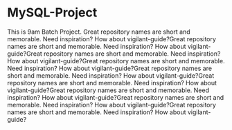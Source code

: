 # MySQL-Project
This is 9am Batch Project. Great repository names are short and memorable. Need inspiration? How about vigilant-guide?Great repository names are short and memorable. Need inspiration? How about vigilant-guide?Great repository names are short and memorable. Need inspiration? How about vigilant-guide?Great repository names are short and memorable. Need inspiration? How about vigilant-guide?Great repository names are short and memorable. Need inspiration? How about vigilant-guide?Great repository names are short and memorable. Need inspiration? How about vigilant-guide?Great repository names are short and memorable. Need inspiration? How about vigilant-guide?Great repository names are short and memorable. Need inspiration? How about vigilant-guide?Great repository names are short and memorable. Need inspiration? How about vigilant-guide?

